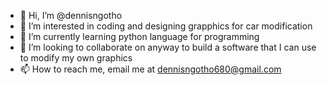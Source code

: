- 👋 Hi, I’m @dennisngotho
- 👀 I’m interested in coding and designing grapphics for car modification
- 🌱 I’m currently learning python language for programming
- 💞️ I’m looking to collaborate on anyway to build a software that I can use to modify my own graphics
- 📫 How to reach me, email me at dennisngotho680@gmail.com

<!---
dennisngotho/dennisngotho is a ✨ special ✨ repository because its `README.md` (this file) appears on your GitHub profile.
You can click the Preview link to take a look at your changes.
--->

